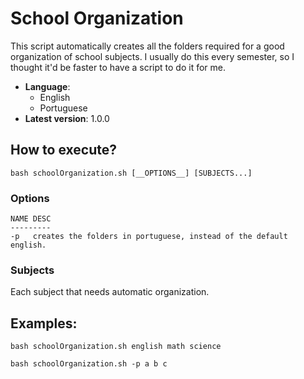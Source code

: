 # School Organization

This script automatically creates all the folders required for a good organization of school subjects. I usually do this every semester, so I thought it'd be faster to have a script to do it for me.

* **Language**:
  * English
  * Portuguese
* **Latest version**: 1.0.0

## How to execute?
```
bash schoolOrganization.sh [__OPTIONS__] [SUBJECTS...]
```
### Options
```
NAME DESC
---------
-p   creates the folders in portuguese, instead of the default english.
```
### Subjects
Each subject that needs automatic organization.

## Examples:
```
bash schoolOrganization.sh english math science
```
```
bash schoolOrganization.sh -p a b c
```